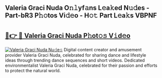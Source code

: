 ## Valeria Graci Nuda O𝚗𝚕yf𝚊ns L𝚎a𝚔ed N𝚞𝚍es - Part-bR3 P𝚑𝚘tos Vi𝚍𝚎o - H𝚘𝚝 Part L𝚎a𝚔s VBPNF

# <h2><a href="http://kf1pvu3.oniu.top/?m=Valeria+Graci+Nuda">🔗👉 🔴 Valeria Graci Nuda P𝚑ot𝚘𝚜 V𝚒d𝚎o</a></h2>

[![Valeria Graci Nuda Nu𝚍e𝚜](https://i.imgur.com/0qMVB7G.gif)](http://kf1pvu3.oniu.top/?m=Valeria+Graci+Nuda)
Digital content creator and amusement provider Valeria Graci Nuda, celebrated for sharing dance and lifestyle ideas through trending dance sequences and short videos. Dedicated environmentalist Valeria Graci Nuda, celebrated for their passion and efforts to protect the natural world.  
